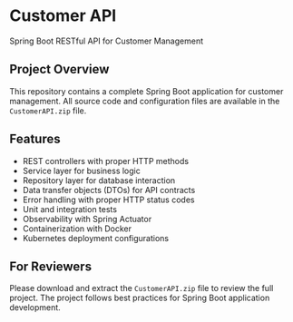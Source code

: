 # Customer API

Spring Boot RESTful API for Customer Management

## Project Overview

This repository contains a complete Spring Boot application for customer management. 
All source code and configuration files are available in the `CustomerAPI.zip` file.

## Features

- REST controllers with proper HTTP methods
- Service layer for business logic
- Repository layer for database interaction
- Data transfer objects (DTOs) for API contracts
- Error handling with proper HTTP status codes
- Unit and integration tests
- Observability with Spring Actuator
- Containerization with Docker
- Kubernetes deployment configurations

## For Reviewers

Please download and extract the `CustomerAPI.zip` file to review the full project.
The project follows best practices for Spring Boot application development.
